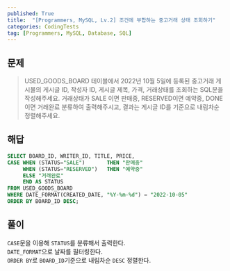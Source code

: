```yaml
---
published: True
title:  "[Programmers, MySQL, Lv.2] 조건에 부합하는 중고거래 상태 조회하기"
categories: CodingTests
tag: [Programmers, MySQL, Database, SQL]
---
```


## 문제

> USED_GOODS_BOARD 테이블에서 2022년 10월 5일에 등록된 중고거래 게시물의 게시글 ID, 작성자 ID, 게시글 제목, 가격, 거래상태를 조회하는 SQL문을 작성해주세요. 거래상태가 SALE 이면 판매중, RESERVED이면 예약중, DONE이면 거래완료 분류하여 출력해주시고, 결과는 게시글 ID를 기준으로 내림차순 정렬해주세요.

## 해답

```sql
SELECT BOARD_ID, WRITER_ID, TITLE, PRICE, 
CASE WHEN (STATUS="SALE")       THEN "판매중"
     WHEN (STATUS="RESERVED")   THEN "예약중"
     ELSE "거래완료" 
     END AS STATUS
FROM USED_GOODS_BOARD
WHERE DATE_FORMAT(CREATED_DATE, "%Y-%m-%d") = "2022-10-05"
ORDER BY BOARD_ID DESC;
```

## 풀이

```CASE```문을 이용해 ```STATUS```를 분류해서 출력한다.  
```DATE_FORMAT```으로 날짜를 필터링한다.  
```ORDER BY```로 ```BOARD_ID```기준으로 내림차순 ```DESC``` 정렬한다.  
